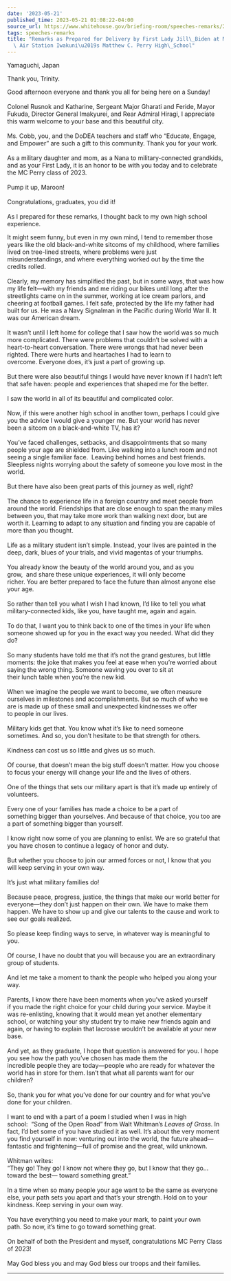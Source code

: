 ```yaml
---
date: '2023-05-21'
published_time: 2023-05-21 01:08:22-04:00
source_url: https://www.whitehouse.gov/briefing-room/speeches-remarks/2023/05/21/remarks-as-prepared-for-delivery-by-first-lady-jill-biden-at-marine-corps-air-station-iwakunis-matthew-c-perry-high-school/
tags: speeches-remarks
title: "Remarks as Prepared for Delivery by First Lady Jill\_Biden at Marine Corps\
  \ Air Station Iwakuni\u2019s Matthew C. Perry High\_School"
---
```

 
Yamaguchi, Japan

  
Thank you, Trinity.  
  
Good afternoon everyone and thank you all for being here on a Sunday!  
   
Colonel Rusnok and Katharine, Sergeant Major Gharati and Feride, Mayor
Fukuda, Director General Imakyurei, and Rear Admiral Hiragi, I
appreciate this warm welcome to your base and this beautiful city.   
   
Ms. Cobb, you, and the DoDEA teachers and staff who “Educate, Engage,
and Empower” are such a gift to this community. Thank you for your
work.  
   
As a military daughter and mom, as a Nana to military-connected
grandkids, and as your First Lady, it is an honor to be with you today
and to celebrate the MC Perry class of 2023.   
   
Pump it up, Maroon!  
   
Congratulations, graduates, you did it!   
   
As I prepared for these remarks, I thought back to my own high school
experience.     
  
It might seem funny, but even in my own mind, I tend to remember those
years like the old black-and-white sitcoms of my childhood, where
families lived on tree-lined streets, where problems were just
misunderstandings, and where everything worked out by the time the
credits rolled.    
   
Clearly, my memory has simplified the past, but in some ways, that was
how my life felt—with my friends and me riding our bikes until long
after the streetlights came on in the summer, working at ice cream
parlors, and cheering at football games. I felt safe, protected by
the life my father had built for us. He was a Navy Signalman in the
Pacific during World War II. It was our American dream.    
   
It wasn’t until I left home for college that I saw how the world was so
much more complicated. There were problems that couldn’t be solved with
a heart-to-heart conversation. There were wrongs that had never been
righted. There were hurts and heartaches I had to learn to
overcome. Everyone does, it’s just a part of growing up.    
   
But there were also beautiful things I would have never known if I
hadn’t left that safe haven: people and experiences that shaped me for
the better.    
    
I saw the world in all of its beautiful and complicated color.    
   
Now, if this were another high school in another
town, perhaps I could give you the advice I would give a younger me. But
your world has never been a sitcom on a black-and-white TV, has it?    
   
You’ve faced challenges, setbacks, and disappointments that so many
people your age are shielded from. Like walking into a lunch room and
not seeing a single familiar face.  Leaving behind homes and best
friends. Sleepless nights worrying about the safety of someone you love
most in the world.    
   
But there have also been great parts of this journey as well, right?   
   
The chance to experience life in a foreign country and meet people from
around the world. Friendships that are close enough to span the many
miles between you, that may take more work than walking next door, but
are worth it. Learning to adapt to any situation and finding you are
capable of more than you thought.    
   
Life as a military student isn’t simple. Instead, your lives are painted
in the deep, dark, blues of your trials, and vivid
magentas of your triumphs.    
   
You already know the beauty of the world around you, and as you
grow,  and share these unique experiences, it will only become
richer. You are better prepared to face the future than almost anyone
else your age.   
   
So rather than tell you what I wish I had known, I’d like to tell you
what military-connected kids, like you, have taught me, again and
again.    
   
To do that, I want you to think back to one of the times in your life
when someone showed up for you in the exact way you needed. What did
they do?   
   
So many students have told me that it’s not the grand gestures,
but little moments: the joke that makes you feel at ease when you’re
worried about saying the wrong thing. Someone waving you over to sit at
their lunch table when you’re the new kid.    
   
When we imagine the people we want to become, we often measure ourselves
in milestones and accomplishments. But so much of who we are is made up
of these small and unexpected kindnesses we offer to people in our
lives.    
   
Military kids get that. You know what it’s like to need someone
sometimes. And so, you don’t hesitate to be that strength for
others.    
   
Kindness can cost us so little and gives us so much.    
   
Of course, that doesn’t mean the big stuff doesn’t matter. How you
choose to focus your energy will change your life and the lives
of others.   
   
One of the things that sets our military apart is that it’s
made up entirely of volunteers.   
   
Every one of your families has made a choice to be a part of
something bigger than yourselves. And because of that choice,
you too are a part of something bigger than yourself.    
   
I know right now some of you are planning to enlist. We are so grateful
that you have chosen to continue a legacy of honor and duty.    
   
But whether you choose to join our armed forces or not, I know that you
will keep serving in your own way.   
   
It’s just what military families do!   
   
Because peace, progress, justice, the things that make our world better
for everyone—they don’t just happen on their own. We have to make them
happen. We have to show up and give our talents to the cause and work to
see our goals realized.    
   
So please keep finding ways to serve, in whatever way is meaningful to
you.     
   
Of course, I have no doubt that you will because you are an
extraordinary group of students.    
   
And let me take a moment to thank the people who helped you along your
way.    
   
Parents, I know there have been moments when you’ve asked yourself
if you made the right choice for your child during your service. Maybe
it was re-enlisting, knowing that it would mean yet another elementary
school, or watching your shy student try to make new friends again and
again, or having to explain that lacrosse wouldn’t be available at your
new base.    
   
And yet, as they graduate, I hope that question is answered for you. I
hope you see how the path you’ve chosen has made them the
incredible people they are today—people who are ready for whatever the
world has in store for them. Isn’t that what all parents want for our
children?    
   
So, thank you for what you’ve done for our country and for what you’ve
done for your children.    
   
I want to end with a part of a poem I studied when I was in high
school:  “Song of the Open Road” from Walt Whitman’s *Leaves of Grass*.
In fact, I’d bet some of you have studied it as well. It’s about the
very moment you find yourself in now: venturing out into the world, the
future ahead—fantastic and frightening—full of promise and the great,
wild unknown.   
   
Whitman writes:  
“They go! They go! I know not where they go, but I know that they go…  
toward the best— toward something great.”   
   
In a time when so many people your age want to be the same as everyone
else, your path sets you apart and that’s your strength. Hold on to your
kindness. Keep serving in your own way.    
    
You have everything you need to make your mark, to paint your own
path. So now, it’s time to go toward something great.   
   
On behalf of both the President and myself, congratulations MC Perry
Class of 2023!    
   
May God bless you and may God bless our troops and their families.

------------------------------------------------------------------------
